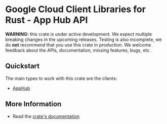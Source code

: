 # Google Cloud Client Libraries for Rust - App Hub API

<!-- Code generated by sidekick. DO NOT EDIT. -->

**WARNING:** this crate is under active development. We expect multiple breaking
changes in the upcoming releases. Testing is also incomplete, we do **not**
recommend that you use this crate in production. We welcome feedback about the
APIs, documentation, missing features, bugs, etc.

## Quickstart

The main types to work with this crate are the clients:

* [AppHub]

## More Information

* Read the [crate's documentation](https://docs.rs/google-cloud-apphub-v1/latest/google-cloud-apphub-v1)

[AppHub]: https://docs.rs/google-cloud-apphub-v1/latest/google_cloud_apphub_v1/client/struct.AppHub.html
